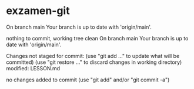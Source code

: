 
# exzamen-git
On branch main
Your branch is up to date with 'origin/main'.

nothing to commit, working tree clean
On branch main
Your branch is up to date with 'origin/main'.

Changes not staged for commit:
  (use "git add <file>..." to update what will be committed)
  (use "git restore <file>..." to discard changes in working directory)
	modified:   LESSON.md

no changes added to commit (use "git add" and/or "git commit -a")
